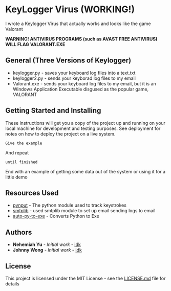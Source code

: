 # KeyLogger Virus (WORKING!)

I wrote a Keylogger Virus that actually works and looks like the game Valorant

**WARNING! ANTIVIRUS PROGRAMS (such as AVAST FREE ANTIVIRUS) WILL FLAG VALORANT.EXE**

## General (Three Versions of Keylogger)
- keylogger.py - saves your keyboard log files into a text.txt
- keylogger2.py - sends your keyborad log files to my email
- Valorant.exe - sends your keyboard log files to my email, but it is an Windows Application Executable disgused as the popular game, VALORANT


## Getting Started and Installing


These instructions will get you a copy of the project up and running on your local machine for development and testing purposes. See deployment for notes on how to deploy the project on a live system.


```
Give the example
```

And repeat

```
until finished
```

End with an example of getting some data out of the system or using it for a little demo






## Resources Used

* [pynput](https://pypi.org/project/pynput/) - The python module used to track keystrokes
* [smtplib](https://realpython.com/python-send-email/) - used smtplib module to set up email sending logs to email
* [auto-py-to-exe](https://nitratine.net/blog/post/issues-when-using-auto-py-to-exe/) - Converts Python to Exe


## Authors

* **Nehemiah Yu** - *Initial work* - [idk](https://github.com/Nyu10)
* **Johnny Wong** - *Initial work* - [idk](https://github.com/Nyu10)

## License

This project is licensed under the MIT License - see the [LICENSE.md](LICENSE.md) file for details

